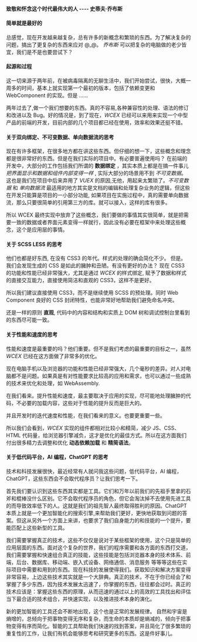 <!--DESC: {icon:{name:"lightbulb_circle",pkg:"mdi",type:"filled"},id:4} -->
<p align=center><svg width=8em src="@/@wcex/doc/assets/jobs.svg" ></svg></p>

#### 致敬和怀念这个时代最伟大的人 ---- **史蒂夫·乔布斯**

#### 简单就是最好的

总感觉，现在开发越来越复杂，总有许多的新概念和繁琐的东西。为了解决复杂的问题，搞出了更复杂的东西来应对 @\_@。
_乔布斯_ 可以把复杂的电脑做的老少皆宜，我们是不是也要尝试下？

#### 起源和过程

这一切来源于两年前，在被病毒隔离的无聊生活中，我们开始尝试，很快，大概一周多的时间，基本上就实现第一个最初的版本，包括了依赖变更和 WebComponent 的实现。但是 ......

两年过去了,做一个我们想要的东西。真的不容易,各种兼容性的处理、语法的修订和改进以及 Bug。好的情况是，到了现在，_WCEX_ 已经可以来用来实现一个中型产品的前端的开发，目前内部的几个项目都已经在使用，效率和效果还挺不错。

#### 关于双向绑定、不可变数据、单向数据流的思考

现在有许多框架，在很多地方都在讲这些东西。但仔细的想一下，这些概念和理念都是很非常好的东西。但是在我们实际的项目中。有必要普遍使用吗？
在前端的开发中，大部分的工作包括我们所谓的 **数据绑定** ，其实本质上都是在搞一件事儿 _把界面显示和数据和组件内部变得一样_ , 实际大部分的场景用不到 _不可变数据_。
这也是我们在项目中后来弃用了 _VUEX_ 的原因,无他，用起来太繁琐了。_不可变数据_ 和 _单向数据流_ 最适用的地方其实是文档的编辑和处理复杂业务的逻辑，但这些在开发只能算是项目的一小部分功能, 如果项目在实施过程中，真的需要单向数据流，那么只要很简单的引用第三方的库。就可以接入，这样的库有很多。

所以 WCEX 最终实现中放弃了这些概念，我们要做的事情其实很简单，就是把需要一致的数据或者界面元素变得一样就行，因此没有必要在框架中来处理这些概念，这个是应用层的事情。

#### 关于 SCSS LESS 的思考

他们也都是好东西, 在没有 CSS3 的年代。样式的处理的确会简化不少。
但是。我们会发现生成的 CSS 是如此的臃肿和丑陋。有没有更好的办法？
现在 CSS3 的功能和性能已经非常强大，尤其是通过 _WCEX_ 的样式绑定, 赋予了数据和样式的直接交互能力，直接使用简洁和直观的 CSS3，这样不是更好。

所以我们建议直接使用 CSS3，而不是继续使用 SCSS 的预处理。同时 Web Component 良好的 CSS 封闭特性，也能非常好地帮助我们避免命名冲突。

还是一样的原则 **直观**, 代码中的内容和结构和实质上 DOM 树和调试控制台里看到的东西尽可能一致。

#### 关于性能和速度的思考

性能和速度是最重要的吗？他们重要。但不是我们考虑的最重要的目标之一，虽然 _WCEX_ 已经在这方面做了非常多的优化。

现在电脑手机以及浏览器的功能和性能已经非常强大，几个毫秒的差异。对人对电脑都不是问题。如果真是有对性能要求比较高的应用和需求，也可以通过一些成熟的技术来优化和处理，如 WebAssembly.

在我们看来。提升性能和速度，最主要取决于应用的实现，尽可能地处理臃肿的代码，不必要的加载内容，这些对于性能的提升反而是巨大的。

并且开发时的迭代速度和性能，在我们看来的意义。也要更重要一些。

所以我们会看到，_WCEX_ 实现的组件都相对比较小和精简，减少 JS、CSS、HTML 代码量，给浏览器引擎减负，这才是优化的最佳方式。所以在这方面我们付出很多精力去调整和优化 **动态依赖加载** 和 **精简语法**。

#### 关于低代码平台，AI 编程，ChatGPT 的思考

技术和科技发展很快，最近经常有人就问我这些问题，低代码平台，AI 编程，ChatGPT，这些东西会不会取代程序员？让我们思考一下。

首先我们要认识到这些东西其实都是工具。它们和万年以前我们的先祖手里拿的石斧和棍棒没什么区别。它不会取代程序员的角色，但它会淘汰掉不去使用先进工具的而导致效率低下的人。这就是我们的祖先智人最终取得胜利的原因。ChatGPT 本质上就是一个更加智能化的搜索引擎,来帮助我们更好，更快地获取到问题的答案。但这从另外一个方面上来讲，也要求了我们自身能力的和技能的一个提升，要能匹配上这些新型的工具。

我们需要掌握真正的技术，这些不仅仅是说对于某些框架的使用，这个只是简单的应用层面的东西。面对这个复杂的世界，我们的程序需要和各方面的东西打交道，我们需要掌握和快速组合真正的技能，这些技能是包括浏览器本身的技术体系、前端，后台、数据库、移动端、嵌入式设备、网络通信、消息服务 等等等这些在实际项目中需要和用到的东西。现在科技的发展使得我们。获取知识和解决方案变得非常容易，上边这些技术其实就是一个大辞典。真正的技术，不在于你已经会了和掌握了多少东西，因为技术发展太迅速了，你掌握的东西，往往都会过时。真正的技术应该是：掌握这些东西的原理，从而迅速的通过以上的高效的工具找出和评估当下最合适的技术组合，并快速实现，以及推进技术本身的演化。

新的更加智能的工具还会不断地出现，这个也是正常的发展规律。 自然和宇宙是熵增的，总倾向于把事物变得无序和复杂，而生命的本质却是熵减的，倾向于把事物变得有序而简化。智能的工具帮助我们快速的找到答案，并且简化了很多繁琐的重复性的工作，让我们有机会能够思考和研究更多的东西。这是件好事儿。
